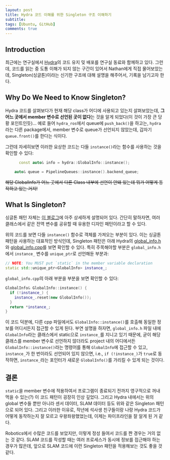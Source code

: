 ```yaml
---
layout: post
title: Hydra 코드 이해를 위한 Singleton 구조 이해하기
subtitle:
tags: [Ubuntu, GitHub]
comments: true
---
```


## Introduction

최근에는 연구실에서 [Hydra](https://www.youtube.com/watch?v=qZg2lSeTuvM)의 코드 유지 밎 배포를 연구실 동료와 함께하고 있다.
그런데, 코드를 읽는 중 도통 이해가 되지 않는 구간이 있어서 Nathan에게 직접 물어보았는데,
Singleton(싱글톤)이라는 신기한 구조에 대해 설명을 해주어서, 기록을 남기고자 한다.

## Why Do We Need to Know Singleton?

Hydra 코드를 살펴보다가 현재 해당 class가 어디에 사용되고 있는지 살펴보았는데,
**그 어느 곳에서 member 변수로 선언된 곳이 없다**는 것을 알게 되었다(이 것이 가장 큰 당황 포인트인듯)...
예로 들어 `hydra_ros`에서 queue에 `push_back()`을 하고는, 
`hydra`라는 다른 package에서, member 변수로 queue가 선언되지 않았는데, 갑자기 `queue.front()`를 한다는 식이다.

그런데 자세히보면 이러한 요상한 코드는 다들 `instance()`라는 함수를 사용하는 것을 확인할 수 있다:

```cpp
      const auto& info = hydra::GlobalInfo::instance();
```

```cpp
    auto& queue = PipelineQueues::instance().backend_queue;
```

~~해당 GlobalInfo가 어느 곳에서 다른 Class 내부에 선언이 안돼 있는데 뭐가 어떻게 동작하고 있는 거지!~~

## What Is Singleton?

싱글톤 패턴 자체는 [이 블로그](https://inpa.tistory.com/entry/GOF-%F0%9F%92%A0-%EC%8B%B1%EA%B8%80%ED%86%A4Singleton-%ED%8C%A8%ED%84%B4-%EA%BC%BC%EA%BC%BC%ED%95%98%EA%B2%8C-%EC%95%8C%EC%95%84%EB%B3%B4%EC%9E%90)에 아주 상세하게 설명되어 있다.
간단히 말하자면, 여러 클래스에서 같은 전역 변수를 공유할 때 유용한 디자인 패턴이라고 할 수 있다.

위의 코드를 보면 다들 `instance()` 함수로 객체를 가져오는 부분이 있다. 이는 싱글톤 패턴을 사용하는 대표적인 방식인데,
Singleton 패턴은 아래 Hydra의 [global_info.h](https://github.com/MIT-SPARK/Hydra/blob/main/include/hydra/common/global_info.h) 와 [global_info.cpp](https://github.com/MIT-SPARK/Hydra/blob/main/src/common/global_info.cpp)를 보면 확인할 수 있다.
특히 주목해야할 부분은 `global_info.h`에서 `instance_` 변수를 `unique_ptr`로 선언해둔 부분과: 

```cpp
// NOTE: You MUST put `static` in the member variable declaration
static std::unique_ptr<GlobalInfo> instance_;
```

`global_info.cpp`의 아래 부분을 부분을 보면 확인할 수 있다:

```cpp
GlobalInfo& GlobalInfo::instance() {
  if (!instance_) {
    instance_.reset(new GlobalInfo());
  }
  return *instance_;
}
```

이 코드 덕분에, 다른 cpp 파일에서도 `GlobalInfo::instance()`를 호출해 동일한 정보를 어디서든지 접근할 수 있게 된다.
부연 설명을 하자면, `global_info.h` 파일 내에 `GlobalInfo`라는 클래스에서 static으로 `instance_`를 지니고 있기 때문에,
굳이 해당 클래스를 member 변수로 선언하지 않더라도 project 내의 어디에서든 `GlobalInfo::instance()`라는 명령어를 통해 `GlobalInfo`에 접근할 수 있고,
`instance_`가 한 번이라도 선언되어 있지 않으면, i.e., `if (!instance_)`가 `true`로 동작하면, `instance_`라는 포인터가 새로운 `GlobalInfo()`를 가리킬 수 있게 되는 것이다. 

## 결론

`static`을 member 변수에 적용하여서 프로그램이 종료되기 전까지 영구적으로 꺼내 먹을 수 있는(?) 이 코드 패턴이 굉장히 인상 깊었다.
그리고 Hydra 내에서는 위의 global 변수들 뿐만 아니라 센서 데이터, SLAM 데이터 등도 위와 같은 Singleton 패턴으로 되어 있다.
그리고 이러한 이유로, 작년에 석사생 친구들이랑 나랑 Hydra 코드가 어떻게 동작하는지 잘 모르고 우왕좌왕했었는데, 이제는 파이프라인을 잘 알게 된 거 같다.

Robotics에서 수많은 코드를 보았지만, 이렇게 정성 들여서 코드를 짠 경우는 거의 없는 것 같다.
SLAM 코드를 작성할 때는 여러 프로세스가 동시에 정보를 접근해야 하는 경우가 많은데, 앞으로 SLAM 코드에 이런 Singleton 패턴을 적용해보는 것도 좋을 것 같다.




